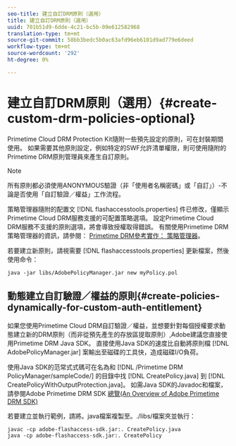 ```yaml
---
seo-title: 建立自訂DRM原則（選用）
title: 建立自訂DRM原則（選用）
uuid: 701b51d9-6dde-4c21-bc5b-09e612582968
translation-type: tm+mt
source-git-commit: 58bb3bedc5b0ac63afd96eb6101d9ad779e6deed
workflow-type: tm+mt
source-wordcount: '292'
ht-degree: 0%

---
```



# 建立自訂DRM原則（選用）{#create-custom-drm-policies-optional}

Primetime Cloud DRM Protection Kit隨附一些預先設定的原則，可在封裝期間使用。 如果需要其他原則設定，例如特定的SWF允許清單權限，則可使用隨附的Primetime DRM原則管理員來產生自訂原則。

>[!NOTE]
>
>所有原則都必須使用ANONYMOUS驗證（非「使用者名稱密碼」或「自訂」）-不論是否使用「自訂驗證／權益」工作流程。

策略管理器隨附的配置文 [!DNL flashaccesstools.properties] 件已修改，僅顯示Primetime Cloud DRM服務支援的可配置策略選項。 設定Primetime Cloud DRM服務不支援的原則選項，將會導致授權取得錯誤。 有關使用Primetime DRM策略管理器的資訊，請參閱： [Primetime DRM參考實作： 策略管理器](https://help.adobe.com/en_US/primetime/drm/5.3/reference_implementations/index.html#concept-DRM_Policy_Manager)。

若要建立新原則，請視需要 [!DNL flashaccesstools.properties] 更新檔案，然後使用命令：

```
java -jar libs/AdobePolicyManager.jar new myPolicy.pol
```

## 動態建立自訂驗證／權益的原則{#create-policies-dynamically-for-custom-auth-entitlement}

如果您使用Primetime Cloud DRM自訂驗證／權益，並想要針對每個授權要求動態建立新的DRM原則（而非從預先產生的存放區提取原則）,Adobe建議您直接使用Primetime DRM Java SDK。 直接使用Java SDK的速度比自動將原則檔 [!DNL AdobePolicyManager.jar] 案輸出至磁碟的工具快，造成磁碟I/O負荷。

使用Java SDK的范常式式碼可在名為和 [!DNL /Primetime DRM PolicyManager/sampleCode/] 的目錄中找 [!DNL CreatePolicy.java] 到 [!DNL CreatePolicyWithOutputProtection.java]。 如需Java SDK的Javadoc和檔案，請參閱Adobe Primetime DRM SDK [總覽(An Overview of Adobe Primetime DRM SDK)](../../../digital-rights-management/drm-sdk-overview/overview.md)

若要建立並執行範例，請將。java檔案複製至。./libs/檔案夾並執行：

```
javac -cp adobe-flashaccess-sdk.jar:. CreatePolicy.java
java -cp adobe-flashaccess-sdk.jar:. CreatePolicy
```
